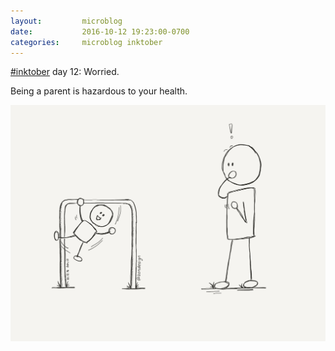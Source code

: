 ```yaml
---
layout:         microblog
date:           2016-10-12 19:23:00-0700
categories:     microblog inktober
---
```

[#inktober](/categories/inktober) day 12: Worried.

Being a parent is hazardous to your health.

![Worried parent](/images/microblog/201610121923.jpg)
